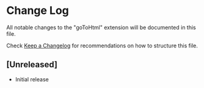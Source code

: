 # Change Log

All notable changes to the "goToHtml" extension will be documented in this file.

Check [Keep a Changelog](http://keepachangelog.com/) for recommendations on how to structure this file.

## [Unreleased]

- Initial release